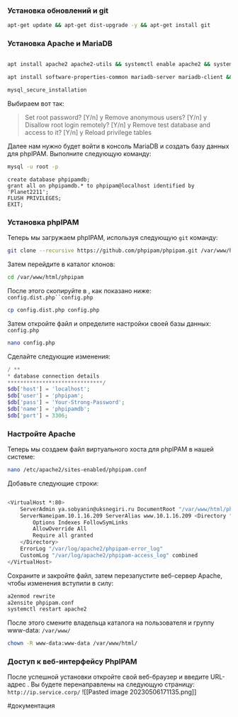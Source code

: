 
### Установка обновлений и git 

```bash
apt-get update && apt-get dist-upgrade -y && apt-get install git
```

### Установка Apache и MariaDB
```bash

apt install apache2 apache2-utils && systemctl enable apache2 && systemctl start apache2

apt install software-properties-common mariadb-server mariadb-client && systemctl enable mariadb && systemctl start mariadb

mysql_secure_installation
```

Выбираем вот так: 
> Set root password? [Y/n] y
 Remove anonymous users? [Y/n] y
 Disallow root login remotely? [Y/n] y
 Remove test database and access to it? [Y/n] y
 Reload privilege tables

Далее нам нужно будет войти в консоль MariaDB и создать базу данных для phpIPAM. Выполните следующую команду:

```bash
mysql -u root -p
```


```mysql
create database phpipamdb;
grant all on phpipamdb.* to phpipam@localhost identified by 'Planet2211';
FLUSH PRIVILEGES;
EXIT;
```

### Установка phpIPAM

Теперь мы загружаем phpIPAM, используя следующую `git` команду: 

```bash
git clone --recursive https://github.com/phpipam/phpipam.git /var/www/html/phpipam
```

Затем перейдите в каталог клонов:
```bash
cd /var/www/html/phpipam
```

После этого скопируйте в , как показано ниже: `config.dist.php``config.php`
```bash
cp config.dist.php config.php
```

Затем откройте файл и определите настройки своей базы данных: `config.php`
```bash
nano config.php
```

Сделайте следующие изменения:

```php
/ ** 
* database connection details
******************************/
$db['host'] = 'localhost';
$db['user'] = 'phpipam';
$db['pass'] = 'Your-Strong-Password';
$db['name'] = 'phpipamdb';
$db['port'] = 3306;
```

### Настройте Apache

Теперь мы создаем файл виртуального хоста для phpIPAM в нашей системе:

```bash
nano /etc/apache2/sites-enabled/phpipam.conf
```

Добавьте следующие строки:

```bash

<VirtualHost *:80>
    ServerAdmin ya.sobyanin@uksnegiri.ru DocumentRoot "/var/www/html/phpipam"
    ServerNameipam.10.1.16.209 ServerAlias www.10.1.16.209 <Directory "/var/www/html/phpipam">
        Options Indexes FollowSymLinks
        AllowOverride All
        Require all granted
    </Directory>
    ErrorLog "/var/log/apache2/phpipam-error_log"
    CustomLog "/var/log/apache2/phpipam-access_log" combined
</VirtualHost>
```

Сохраните и закройте файл, затем перезапустите веб-сервер Apache, чтобы изменения вступили в силу:

```bash
a2enmod rewrite
a2ensite phpipam.conf
systemctl restart apache2
```

После этого смените владельца каталога на пользователя и группу www-data: `/var/www/`

```bash
chown -R www-data:www-data /var/www/html/
```

### Доступ к веб-интерфейсу PhpIPAM

После успешной установки откройте свой веб-браузер и введите URL-адрес . Вы будете перенаправлены на следующую страницу: `http://ip.service.corp/`
![[Pasted image 20230506171135.png]]





#документация 